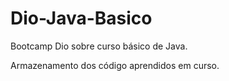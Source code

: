 # Dio-Java-Basico
Bootcamp Dio sobre curso básico de Java. 

Armazenamento dos código aprendidos em curso.
